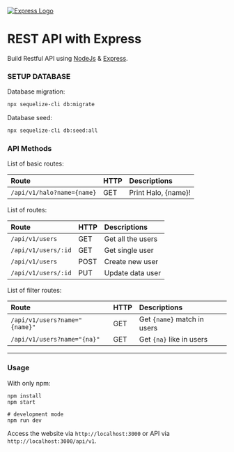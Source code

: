 [![Express Logo](https://i.cloudup.com/zfY6lL7eFa-3000x3000.png)](http://expressjs.com/)

# REST API with Express

Build Restful API using [NodeJs](http://nodejs.org) & [Express](http://expressjs.com/).

### SETUP DATABASE
Database migration:

```bash
npx sequelize-cli db:migrate
```

Database seed:

```bash
npx sequelize-cli db:seed:all
```

### API Methods
List of basic routes:

| Route | HTTP     | Descriptions|
| :------------- | :------------- |:------------- |
|`/api/v1/halo?name={name}`       | GET       | Print Halo, {name}! |

List of routes:

| Route           | HTTP    | Descriptions                    |
| :-------------  | :------ | :------------------------------ |
| `/api/v1/users`    | GET     | Get all the users               |
| `/api/v1/users/:id`    | GET     | Get single user              |
| `/api/v1/users`    | POST  | Create new user              |
| `/api/v1/users/:id`    | PUT  | Update data user              |

List of filter routes:

| Route | HTTP     | Descriptions |
| :------------- | :------------- |:------------- |
| `/api/v1/users?name="{name}"`| GET | Get `{name}` match in users |
| `/api/v1/users?name="{na}"`| GET | Get `{na}` like in users |
---
### Usage
With only npm:
```
npm install
npm start 

# development mode
npm run dev
```

Access the website via `http://localhost:3000` or API via `http://localhost:3000/api/v1`.
